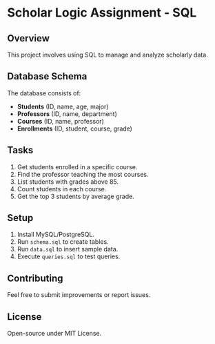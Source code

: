 # Scholar Logic Assignment - SQL

## Overview
This project involves using SQL to manage and analyze scholarly data.

## Database Schema
The database consists of:
- **Students** (ID, name, age, major)
- **Professors** (ID, name, department)
- **Courses** (ID, name, professor)
- **Enrollments** (ID, student, course, grade)

## Tasks
1. Get students enrolled in a specific course.
2. Find the professor teaching the most courses.
3. List students with grades above 85.
4. Count students in each course.
5. Get the top 3 students by average grade.

## Setup
1. Install MySQL/PostgreSQL.
2. Run `schema.sql` to create tables.
3. Run `data.sql` to insert sample data.
4. Execute `queries.sql` to test queries.

## Contributing
Feel free to submit improvements or report issues.

## License
Open-source under MIT License.

